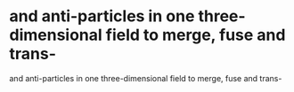 # and anti-particles in one three-dimensional field to merge, fuse and trans-

and anti-particles in one three-dimensional field to merge, fuse and trans-